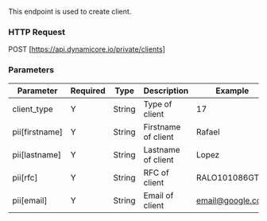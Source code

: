 This endpoint is used to create client.
### HTTP Request

POST [https://api.dynamicore.io/private/clients]

### Parameters

| Parameter | Required | Type | Description | Example |
| --------- | --------- | --------- | --------- |--------- |
| client_type | Y | String | Type of client | 17 |
| pii[firstname] | Y | String | Firstname of client | Rafael |
| pii[lastname] | Y | String | Lastname of client | Lopez |
| pii[rfc] | Y | String | RFC of client | RALO101086GT4 |
| pii[email] | Y | String | Email of client | email@google.com |